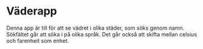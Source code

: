 # Väderapp

Denna app är till för att se vädret i olika städer, som söks genom namn. Sökfältet går att söka i på olika språk. Det går också att skifta mellan celsius och farenheit som enhet.
